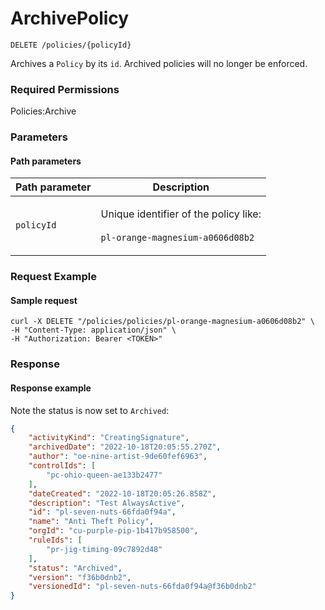 # ArchivePolicy

`DELETE /policies/{policyId}`

Archives a `Policy` by its `id`.  Archived policies will no longer be enforced.

### Required Permissions

Policies:Archive

### Parameters <a href="#parameters.1" id="parameters.1"></a>

#### Path parameters <a href="#path-parameters" id="path-parameters"></a>

| Path parameter | Description                                                                                     |
| -------------- | ----------------------------------------------------------------------------------------------- |
| `policyId`     | <p>Unique identifier of the policy like:<br><br><code>pl-orange-magnesium-a0606d08b2</code></p> |

### Request Example <a href="#request-example.1" id="request-example.1"></a>

#### Sample request <a href="#sample-request" id="sample-request"></a>

```shell
curl -X DELETE "/policies/policies/pl-orange-magnesium-a0606d08b2" \
-H "Content-Type: application/json" \
-H "Authorization: Bearer <TOKEN>"
```

### Response <a href="#response" id="response"></a>

#### Response example <a href="#response-example" id="response-example"></a>

Note the status is now set to `Archived`:

```json
{
    "activityKind": "CreatingSignature",
    "archivedDate": "2022-10-18T20:05:55.270Z",
    "author": "oe-nine-artist-9de60fef6963",
    "controlIds": [
        "pc-ohio-queen-ae133b2477"
    ],
    "dateCreated": "2022-10-18T20:05:26.858Z",
    "description": "Test AlwaysActive",
    "id": "pl-seven-nuts-66fda0f94a",
    "name": "Anti Theft Policy",
    "orgId": "cu-purple-pip-1b417b958500",
    "ruleIds": [
        "pr-jig-timing-09c7892d48"
    ],
    "status": "Archived",
    "version": "f36b0dnb2",
    "versionedId": "pl-seven-nuts-66fda0f94a@f36b0dnb2"
}
```



